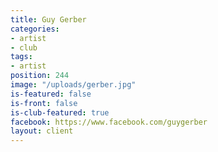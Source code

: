 ```yaml
---
title: Guy Gerber
categories:
- artist
- club
tags:
- artist
position: 244
image: "/uploads/gerber.jpg"
is-featured: false
is-front: false
is-club-featured: true
facebook: https://www.facebook.com/guygerber
layout: client
---
```


